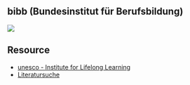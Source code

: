 bibb (Bundesinstitut für Berufsbildung)
---

![](http://www.bo-berlin.info/fileadmin/_processed_/e/c/csm_BIBB-Logo_DE_3af65a206e.jpg)

Resource
---

- [unesco - Institute for Lifelong Learning](https://uil.unesco.org/)
- [Literatursuche](https://lit.bibb.de/vufind/)